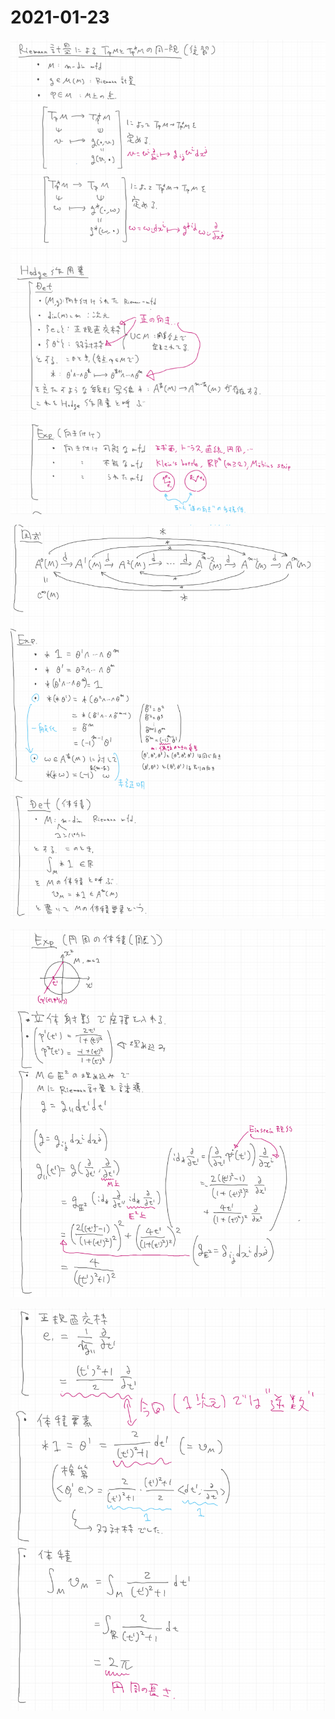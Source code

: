 # 2021-01-23

![](img/2021-01-23_1.png)

![](img/2021-01-23_2.png)

![](img/2021-01-23_3.png)

![](img/2021-01-23_4.png)

